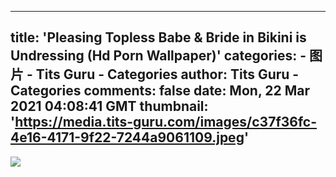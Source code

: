
---
title: 'Pleasing Topless Babe & Bride in Bikini is Undressing (Hd Porn Wallpaper)'
categories: 
    - 图片
    - Tits Guru - Categories
author: Tits Guru - Categories
comments: false
date: Mon, 22 Mar 2021 04:08:41 GMT
thumbnail: 'https://media.tits-guru.com/images/c37f36fc-4e16-4171-9f22-7244a9061109.jpeg'
---

<div>   
<img src="https://media.tits-guru.com/images/c37f36fc-4e16-4171-9f22-7244a9061109.jpeg" referrerpolicy="no-referrer">  
</div>
            
